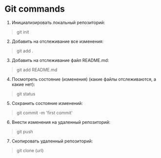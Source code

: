 # Git commands
1. Инициализировать локальный репозиторий:
> git init 
2. Добавить на отслеживание все изменения:
> git add . 
3. Добавить на отслеживание файл README.md:
> git add README.md 
4. Посмотреть состояние (изменения) (какие файлы отслеживаются, а какие нет):
> git status
5. Сохранить состояние изменений: 
> git commit -m 'first commit'
6. Внести изменения на удаленный репозиторий:
> git push
7. Скопировать удаленный репозиторий:
>  git clone (url)

